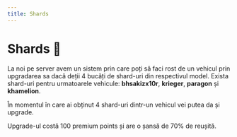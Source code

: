 ```yaml
---
title: Shards
---
```


# Shards 🦈
La noi pe server avem un sistem prin care poți să faci rost de un vehicul prin upgradarea sa dacă deții 4 bucăți de shard-uri din respectivul model. Exista shard-uri pentru urmatoarele vehicule: **bhsakizx10r**, **krieger**, **paragon** și **khamelion**.

În momentul în care ai obținut 4 shard-uri dintr-un vehicul vei putea da și upgrade.

Upgrade-ul costă 100 premium points și are o șansă de 70% de reușită.
